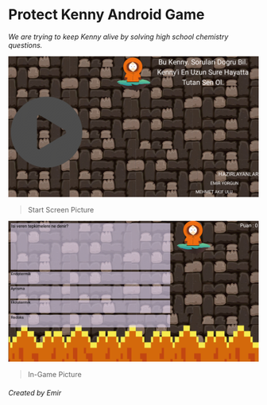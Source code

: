 # Protect Kenny Android Game

*We are trying to keep Kenny alive by solving high school chemistry questions.*

[![Start Screen](https://github.com/hootbu/Protect-Kenny/blob/main/Pictures/Start%20Screen.png?raw=true "Start Screen")](https://github.com/hootbu/Protect-Kenny/blob/main/Pictures/Start%20Screen.png?raw=true "Start Screen")
>Start Screen Picture

[![In-Game](https://github.com/hootbu/Protect-Kenny/blob/main/Pictures/In-Game%20Pictures.png?raw=true "In-Game")](https://github.com/hootbu/Protect-Kenny/blob/main/Pictures/In-Game%20Pictures.png?raw=true "In-Game")
>In-Game Picture

###### Created by Emir
